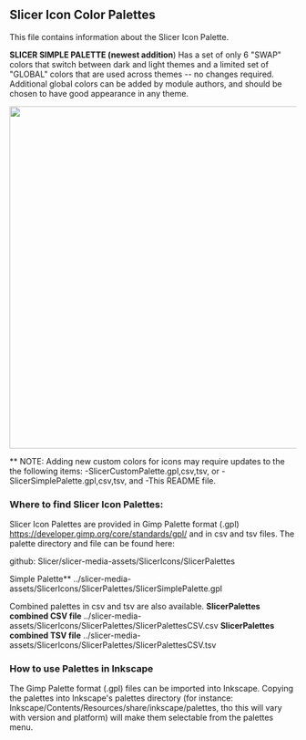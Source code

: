 ## Slicer Icon Color Palettes

This file contains information about the Slicer Icon Palette.

 **SLICER SIMPLE PALETTE (newest addition**) Has a set of only 6 "SWAP" colors that switch between dark and light themes and a limited set of "GLOBAL" colors that are used across themes -- no changes required. Additional global colors can be added by module authors, and should be chosen to have good appearance in any theme.

<img src="https://github.com/user-attachments/assets/876e4039-a70e-44f0-8f40-1b364b880e50" width="600">

** NOTE: Adding new custom colors for icons may require updates to the the following items:
        -SlicerCustomPalette.gpl,csv,tsv, or
	-SlicerSimplePalette.gpl,csv,tsv, and
        -This README file.

###  Where to find Slicer Icon Palettes:
Slicer Icon Palettes are provided in Gimp Palette format (.gpl)  https://developer.gimp.org/core/standards/gpl/  and in csv and tsv files. The palette directory and file can be found here:

github: Slicer/slicer-media-assets/SlicerIcons/SlicerPalettes

Simple Palette**
../slicer-media-assets/SlicerIcons/SlicerPalettes/SlicerSimplePalette.gpl




Combined palettes in csv and tsv are also available.
 **SlicerPalettes combined CSV file**
../slicer-media-assets/SlicerIcons/SlicerPalettes/SlicerPalettesCSV.csv
 **SlicerPalettes combined TSV file**
../slicer-media-assets/SlicerIcons/SlicerPalettes/SlicerPalettesCSV.tsv 

### How to use Palettes in Inkscape
The Gimp Palette format (.gpl) files can be imported into Inkscape. Copying the palettes into Inkscape's palettes directory (for instance: Inkscape/Contents/Resources/share/inkscape/palettes, tho this will vary with version and platform) will make them selectable from the palettes menu. 



